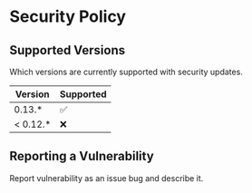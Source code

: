 # Security Policy

## Supported Versions

Which versions are currently supported with security updates.

| Version | Supported          |
| ------- | ------------------ |
| 0.13.*   | :white_check_mark: |
| < 0.12.*   | :x:                |

## Reporting a Vulnerability

Report vulnerability as an issue bug and describe it.
